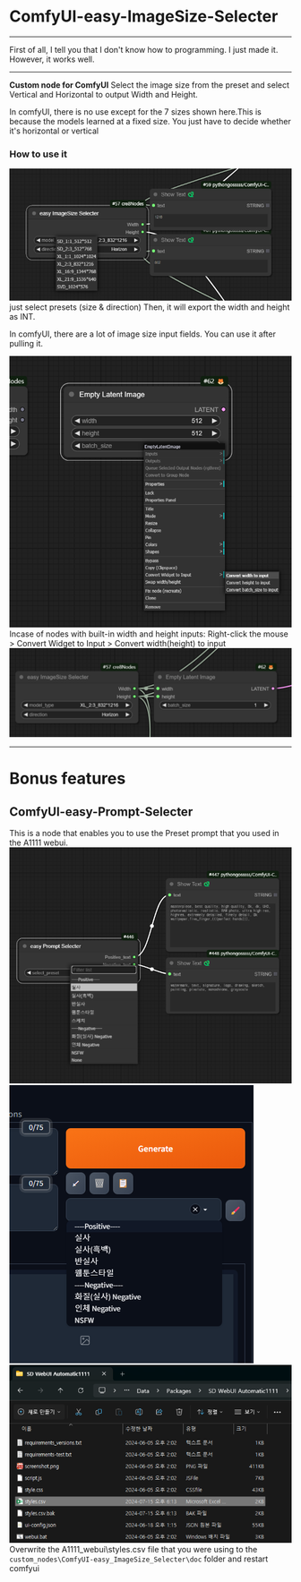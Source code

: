 # ComfyUI-easy-ImageSize-Selecter

---

First of all, I tell you that I don't know how to programming. I just made it.
However, it works well.

---

**Custom node for ComfyUI**
Select the image size from the preset and select Vertical and Horizontal to output Width and Height.

In comfyUI, there is no use except for the 7 sizes shown here.This is because the models learned at a fixed size.
You just have to decide whether it's horizontal or vertical

### How to use it

![screenshot1](./images/screenshot01.png)
just select presets (size & direction)
Then, it will export the width and height as INT.

In comfyUI, there are a lot of image size input fields. You can use it after pulling it.

![screenshot1](./images/screenshot03.png)
Incase of nodes with built-in width and height inputs:
Right-click the mouse > Convert Widget to Input > Convert width(height) to input
![screenshot1](./images/screenshot04.png)

---

# Bonus features

## ComfyUI-easy-Prompt-Selecter

This is a node that enables you to use the Preset prompt that you used in the A1111 webui.
![screenshot1](./images/screenshot05.png)
![screenshot1](./images/screenshot06.png)
![screenshot1](./images/screenshot07.png)
Overwrite the A1111_webui\styles.csv file that you were using
to the `custom_nodes\ComfyUI-easy_ImageSize_Selecter\doc` folder and restart comfyui
